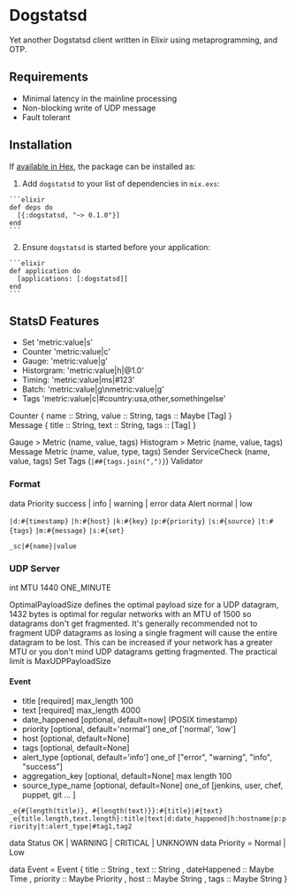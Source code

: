 # Dogstatsd

Yet another Dogstatsd client written in Elixir using metaprogramming, and OTP.

## Requirements

 - Minimal latency in the mainline processing
 - Non-blocking write of UDP message
 - Fault tolerant

## Installation

If [available in Hex](https://hex.pm/docs/publish), the package can be installed as:

  1. Add `dogstatsd` to your list of dependencies in `mix.exs`:

    ```elixir
    def deps do
      [{:dogstatsd, "~> 0.1.0"}]
    end
    ```

  2. Ensure `dogstatsd` is started before your application:

    ```elixir
    def application do
      [applications: [:dogstatsd]]
    end
    ```

## StatsD Features

 - Set         'metric:value|s'
 - Counter     'metric:value|c'
 - Gauge:      'metric:value|g'
 - Historgram: 'metric:value|h|@1.0'
 - Timing:     'metric:value|ms|#123'
 - Batch:      'metric:value|g\nmetric:value|g'
 - Tags        'metric:value|c|#country:usa,other,somethingelse'

Counter { name :: String, value :: String, tags :: Maybe [Tag] }     
Message { title :: String, text :: String, tags :: [Tag] }

Gauge > Metric (name, value, tags)
Histogram > Metric (name, value, tags)
Message
Metric (name, value, type, tags)
Sender
ServiceCheck (name, value, tags)
Set
Tags (`|##{tags.join(",")}`)
Validator


### Format

data Priority success | info | warning | error
data Alert normal | low

`|d:#{timestamp}`
`|h:#{host}`
`|k:#{key}`
`|p:#{priority}`
`|s:#{source}`
`|t:#{tags}`
`|m:#{message}`
`|s:#{set}`

`_sc|#{name}|value`


### UDP Server


int MTU 1440
ONE_MINUTE

OptimalPayloadSize defines the optimal payload size for a UDP datagram, 1432 bytes
is optimal for regular networks with an MTU of 1500 so datagrams don't get
fragmented. It's generally recommended not to fragment UDP datagrams as losing
a single fragment will cause the entire datagram to be lost.
This can be increased if your network has a greater MTU or you don't mind UDP
datagrams getting fragmented. The practical limit is MaxUDPPayloadSize


#### Event

 - title [required] max_length 100
 - text [required] max_length 4000
 - date_happened [optional, default=now] (POSIX timestamp)
 - priority [optional, default='normal'] one_of ['normal', 'low']
 - host [optional, default=None]
 - tags [optional, default=None]
 - alert_type [optional, default='info'] one_of ["error", "warning", "info", "success"]
 - aggregation_key [optional, default=None] max length 100
 - source_type_name [optional, default=None] one_of [jenkins, user, chef, puppet, git ... ]

 `_e{#{length(title)}, #{length(text)}}:#{title}|#{text}`
 `_e{title.length,text.length}:title|text|d:date_happened|h:hostname|p:priority|t:alert_type|#tag1,tag2`

 data Status OK | WARNING | CRITICAL | UNKNOWN
 data Priority = Normal | Low

 data Event = Event { title :: String
                    , text :: String
                    , dateHappened :: Maybe Time
                    , priority :: Maybe Priority
                    , host :: Maybe String
                    , tags :: Maybe String
                    }
